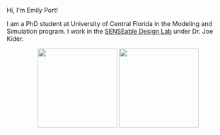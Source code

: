 Hi, I’m Emily Port!

I am a PhD student at University of Central Florida in the Modeling and Simulation program. I work in the [SENSEable Design Lab](https://sdl.eecs.ucf.edu/) under Dr. Joe Kider.

<!---📫 You can reach me through my email at emilyport@knights.ucf.edu --->

<p align="center">
<img height="180em" src="https://github-readme-stats.vercel.app/api?username=emjapo&bg_color=f78ca0,f9748f,fd868c,fe9a8b&title_color=fdfcfb&icon_color=fdfcfb&text_color=343431&show_icons=true&hide_border=true&&count_private=true&include_all_commits=true&hide_rank=true" /> <img height="180em" src="https://github-readme-stats.vercel.app/api/top-langs/?username=emjapo&bg_color=f78ca0,f9748f,fd868c,fe9a8b&title_color=fdfcfb&icon_color=fdfcfb&text_color=343431&show_icons=true&hide_border=true&&count_private=true&include_all_commits=true&layout=compact" /> 
</p>


<!---
emjapo/emjapo is a ✨ special ✨ repository because its `README.md` (this file) appears on your GitHub profile.
You can click the Preview link to take a look at your changes.
--->

